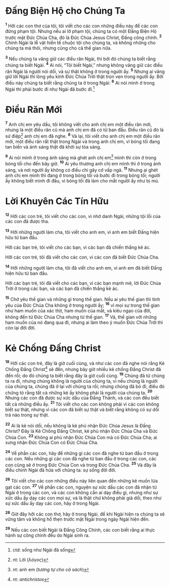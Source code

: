 # Ðấng Biện Hộ cho Chúng Ta

<sup><b>1</b></sup> Hỡi các con thơ của tôi, tôi viết cho các con những điều này để các con đừng phạm tội. Nhưng nếu ai lỡ phạm tội, chúng ta có một Ðấng Biện Hộ trước mặt Ðức Chúa Cha, đó là Ðức Chúa Jesus Christ, Ðấng công chính. <sup><b>2</b></sup> Chính Ngài là lễ vật hiến tế chuộc tội cho chúng ta, và không những cho chúng ta mà thôi, nhưng cũng cho cả thế gian nữa.

<sup><b>3</b></sup> Nếu chúng ta vâng giữ các điều răn Ngài, thì bởi đó chúng ta biết rằng chúng ta biết Ngài. <sup><b>4</b></sup> Ai nói, “Tôi biết Ngài,” nhưng không vâng giữ các điều răn Ngài là người nói dối, và sự thật không ở trong người ấy. <sup><b>5</b></sup> Nhưng ai vâng giữ lời Ngài thì lòng yêu kính Ðức Chúa Trời thật trọn vẹn trong người ấy. Bởi điều này chúng ta biết rằng chúng ta ở trong Ngài: <sup><b>6</b></sup> Ai nói mình ở trong Ngài thì phải bước đi như Ngài đã bước đi.[^1-616f84b4-b05e-49d3-9989-fed317f39b1a]

# Ðiều Răn Mới

<sup><b>7</b></sup> Anh chị em yêu dấu, tôi không viết cho anh chị em một điều răn mới, nhưng là một điều răn cũ mà anh chị em đã có từ ban đầu. Ðiều răn cũ đó là sứ điệp[^2-616f84b4-b05e-49d3-9989-fed317f39b1a] anh chị em đã nghe. <sup><b>8</b></sup> Vả lại, tôi viết cho anh chị em một điều răn mới, một điều răn rất thật trong Ngài và trong anh chị em, vì bóng tối đang tan biến và ánh sáng thật đã khởi sự tỏa sáng.

<sup><b>9</b></sup> Ai nói mình ở trong ánh sáng mà ghét anh chị em[^3-616f84b4-b05e-49d3-9989-fed317f39b1a] mình thì còn ở trong bóng tối cho đến bây giờ. <sup><b>10</b></sup> Ai yêu thương anh chị em mình thì ở trong ánh sáng, và nơi người ấy không có điều chi gây cớ vấp ngã. <sup><b>11</b></sup> Nhưng ai ghét anh chị em mình thì đang ở trong bóng tối và bước đi trong bóng tối; người ấy không biết mình đi đâu, vì bóng tối đã làm cho mắt người ấy như bị mù.

# Lời Khuyên Các Tín Hữu

<sup><b>12</b></sup> Hỡi các con trẻ, tôi viết cho các con, vì nhờ danh Ngài, những tội lỗi của các con đã được tha.

<sup><b>13</b></sup> Hỡi những người làm cha, tôi viết cho anh em, vì anh em biết Ðấng hiện hữu từ ban đầu.

Hỡi các bạn trẻ, tôi viết cho các bạn, vì các bạn đã chiến thắng kẻ ác.

Hỡi các con trẻ, tôi đã viết cho các con, vì các con đã biết Ðức Chúa Cha.

<sup><b>14</b></sup> Hỡi những người làm cha, tôi đã viết cho anh em, vì anh em đã biết Ðấng hiện hữu từ ban đầu.

Hỡi các bạn trẻ, tôi đã viết cho các bạn, vì các bạn mạnh mẽ, lời Ðức Chúa Trời ở trong các bạn, và các bạn đã chiến thắng kẻ ác.

<sup><b>15</b></sup> Chớ yêu thế gian và những gì trong thế gian. Nếu ai yêu thế gian thì tình yêu của Ðức Chúa Cha không ở trong người ấy; <sup><b>16</b></sup> vì mọi sự trong thế gian như ham muốn của xác thịt, ham muốn của mắt, và kiêu ngạo của đời, không đến từ Ðức Chúa Cha nhưng từ thế gian. <sup><b>17</b></sup> Vả, thế gian với những ham muốn của nó đang qua đi, nhưng ai làm theo ý muốn Ðức Chúa Trời thì còn lại đời đời.

# Kẻ Chống Ðấng Christ

<sup><b>18</b></sup> Hỡi các con trẻ, đây là giờ cuối cùng, và như các con đã nghe nói rằng Kẻ Chống Ðấng Christ[^4-616f84b4-b05e-49d3-9989-fed317f39b1a] sẽ đến, nhưng bây giờ nhiều kẻ chống Ðấng Christ đã đến rồi; do đó chúng ta biết rằng đây là giờ cuối cùng. <sup><b>19</b></sup> Chúng đã từ chúng ta ra đi, nhưng chúng không là người của chúng ta, vì nếu chúng là người của chúng ta, chúng đã ở lại với chúng ta rồi; nhưng chúng đã bỏ đi, điều đó chứng tỏ rằng tất cả những kẻ ấy không phải là người của chúng ta. <sup><b>20</b></sup> Nhưng các con đã được sự xức dầu của Ðấng Thánh, và các con đều biết tất cả những điều ấy. <sup><b>21</b></sup> Tôi viết cho các con không phải vì các con không biết sự thật, nhưng vì các con đã biết sự thật và biết rằng không có sự dối trá nào trong sự thật.

<sup><b>22</b></sup> Ai là kẻ nói dối, nếu không là kẻ phủ nhận Ðức Chúa Jesus là Ðấng Christ? Đây là Kẻ Chống Ðấng Christ, kẻ phủ nhận Ðức Chúa Cha và Ðức Chúa Con. <sup><b>23</b></sup> Không ai phủ nhận Ðức Chúa Con mà có Ðức Chúa Cha; ai xưng nhận Ðức Chúa Con có Ðức Chúa Cha.

<sup><b>24</b></sup> Về phần các con, hãy để những gì các con đã nghe từ ban đầu ở trong các con. Nếu những gì các con đã nghe từ ban đầu ở trong các con, các con cũng sẽ ở trong Ðức Chúa Con và trong Ðức Chúa Cha. <sup><b>25</b></sup> Và đây là điều chính Ngài đã hứa với chúng ta: sự sống đời đời.

<sup><b>26</b></sup> Tôi viết cho các con những điều này liên quan đến những kẻ muốn lừa gạt các con. <sup><b>27</b></sup> Về phần các con, nguyện sự xức dầu các con đã nhận từ Ngài ở trong các con, và các con không cần ai dạy điều gì, nhưng như sự xức dầu ấy dạy các con mọi sự, và là thật chứ không phải giả dối, theo như sự xức dầu ấy dạy các con, hãy ở trong Ngài.

<sup><b>28</b></sup> Giờ đây hỡi các con thơ, hãy ở trong Ngài, để khi Ngài hiện ra chúng ta sẽ vững tâm và không hổ thẹn trước mặt Ngài trong ngày Ngài hiện đến.

<sup><b>29</b></sup> Nếu các con biết Ngài là Ðấng Công Chính, các con biết rằng ai thực hành sự công chính đều do Ngài sinh ra.

[^1-616f84b4-b05e-49d3-9989-fed317f39b1a]: ctd: sống như Ngài đã sống

[^2-616f84b4-b05e-49d3-9989-fed317f39b1a]: nt: Lời (_λόγος_)

[^3-616f84b4-b05e-49d3-9989-fed317f39b1a]: nt: anh em (_tương tự cho cả sách_)

[^4-616f84b4-b05e-49d3-9989-fed317f39b1a]: nt: _antichristos_
